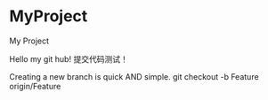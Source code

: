 # MyProject
My Project

Hello my git hub!
提交代码测试！


Creating a new branch is quick AND simple.
git checkout -b Feature origin/Feature
